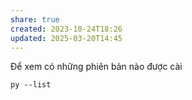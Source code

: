 ```yaml
---
share: true
created: 2023-10-24T18:26
updated: 2025-03-20T14:45
---
```

Để xem có những phiên bản nào được cài
```
py --list
```
